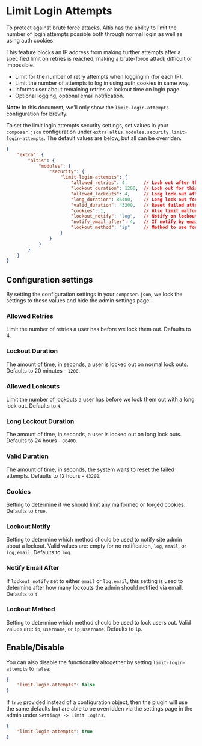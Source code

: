 # Limit Login Attempts

To protect against brute force attacks, Altis has the ability to limit the number of login attempts possible both through normal login as well as using auth cookies.

This feature blocks an IP address from making further attempts after a specified limit on retries is reached, making a brute-force attack difficult or impossible.

- Limit for the number of retry attempts when logging in (for each IP).
- Limit the number of attempts to log in using auth cookies in same way.
- Informs user about remaining retries or lockout time on login page.
- Optional logging, optional email notification.

**Note:** In this document, we'll only show the `limit-login-attempts` configuration for brevity.

To set the limit login attempts security settings, set values in your `composer.json` configuration under `extra.altis.modules.security.limit-login-attempts`. The default values are below, but all can be overriden.

```json
{
	"extra": {
		"altis": {
			"modules": {
				"security": {
					"limit-login-attempts": {
						"allowed_retries": 4,      // Lock out after this many tries.
						"lockout_duration": 1200,  // Lock out for this many seconds - default to 20 minutes.
						"allowed_lockouts": 4,     // Long lock out after this many lockouts.
						"long_duration": 86400,    // Long lock out for this many seconds - defaults to 24 hours.
						"valid_duration": 43200,   // Reset failed attempts after this many seconds - defaults to 12 hours.
						"cookies": 1,              // Also limit malformed/forged cookies?
						"lockout_notify": "log",   // Notify on lockout. Values: '', 'log', 'email', 'log,email'.
						"notify_email_after": 4,   // If notify by email, do so after this number of lockouts.
						"lockout_method": "ip"     // Method to use for lockout.
					}
				}
			}
		}
	}
}
```
## Configuration settings

By setting the configuration settings in your `composer.json`, we lock the settings to those values and hide the admin settings page.

### Allowed Retries

Limit the number of retries a user has before we lock them out. Defaults to 4.

### Lockout Duration

The amount of time, in seconds, a user is locked out on normal lock outs. Defaults to 20 minutes - `1200`.

### Allowed Lockouts

Limit the number of lockouts a user has before we lock them out with a long lock out. Defaults to `4`.

### Long Lockout Duration

The amount of time, in seconds, a user is locked out on long lock outs. Defaults to 24 hours - `86400`.

### Valid Duration

The amount of time, in seconds, the system waits to reset the failed attempts. Defaults to 12 hours - `43200`.

### Cookies

Setting to determine if we should limit any malformed or forged cookies. Defaults to `true`.

### Lockout Notify

Setting to determine which method should be used to notify site admin about a lockout. Valid values are: empty for no notification, `log`, `email`, or `log,email`. Defaults to `log`.

### Notify Email After

If `lockout_notify` set to either `email` or `log,email`, this setting is used to determine after how many lockouts the admin should notified via email. Defaults to `4`.

### Lockout Method

Setting to determine which method should be used to lock users out. Valid values are: `ip`, `username`, or `ip,username`. Defaults to `ip`.

## Enable/Disable

You can also disable the functionality altogether by setting `limit-login-attempts` to `false`:

```json
{
	"limit-login-attempts": false
}
```

If `true` provided instead of a configuration object, then the plugin will use the same defaults but are able to be overridden via the settings page in the admin under `Settings -> Limit Logins`.

```json
{
	"limit-login-attempts": true
}
```
